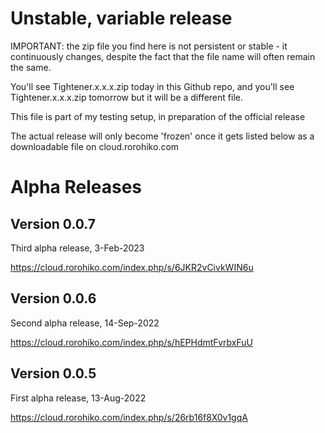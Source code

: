 # Unstable, variable release

IMPORTANT: the zip file you find here is not persistent or stable - it 
continuously changes, despite the fact that the file name
will often remain the same.

You'll see Tightener.x.x.x.zip today in this Github repo, and
you'll see Tightener.x.x.x.zip tomorrow but it will be a different file. 

This file is part of my testing setup, in preparation of the official release

The actual release will only become 'frozen' once it gets listed
below as a downloadable file on cloud.rorohiko.com

# Alpha Releases

## Version 0.0.7

Third alpha release, 3-Feb-2023

https://cloud.rorohiko.com/index.php/s/6JKR2vCivkWIN6u

## Version 0.0.6

Second alpha release, 14-Sep-2022

https://cloud.rorohiko.com/index.php/s/hEPHdmtFvrbxFuU

## Version 0.0.5

First alpha release, 13-Aug-2022

https://cloud.rorohiko.com/index.php/s/26rb16f8X0v1gqA